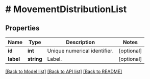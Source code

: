 # # MovementDistributionList

## Properties

Name | Type | Description | Notes
------------ | ------------- | ------------- | -------------
**id** | **int** | Unique numerical identifier. | [optional]
**label** | **string** | Label. | [optional]

[[Back to Model list]](../../README.md#models) [[Back to API list]](../../README.md#endpoints) [[Back to README]](../../README.md)
